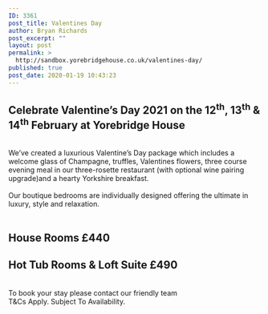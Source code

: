```yaml
---
ID: 3361
post_title: Valentines Day
author: Bryan Richards
post_excerpt: ""
layout: post
permalink: >
  http://sandbox.yorebridgehouse.co.uk/valentines-day/
published: true
post_date: 2020-01-19 10:43:23
---
```

<div class="section-title"><h2>Celebrate Valentine’s Day 2021 on the 12<sup>th</sup>, 13<sup>th</sup> & 14<sup>th</sup> February at Yorebridge House</h2></div>
<br />
<div>We’ve created a luxurious Valentine’s Day package which includes a welcome glass of Champagne, truffles, Valentines flowers, three course evening meal in our three-rosette restaurant  (with optional wine pairing upgrade)and a hearty Yorkshire breakfast.</div>
<br />
<div>Our boutique bedrooms are individually designed offering the ultimate in luxury, style and relaxation. </div>
<br />
<divAs well as the lovely extras included in this package we also offer a selection of local walks and the option to add a delicious afternoon tea or walking hamper.</div>
<div class="section-title"><h2>House Rooms £440</h2></div>
<div class="section-title"><h2>Hot Tub Rooms & Loft Suite £490</h2></div>
<br />
<div>To book your stay please contact our friendly team</div>
<div>T&Cs Apply.  Subject To Availability.</div>